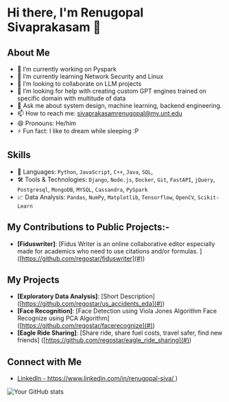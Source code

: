 # Hi there, I'm Renugopal Sivaprakasam 👋

## About Me
- 🔭 I’m currently working on Pyspark
- 🌱 I’m currently learning Network Security and Linux
- 👯 I’m looking to collaborate on LLM projects
- 🤔 I’m looking for help with creating custom GPT engines trained on specific domain with multitude of data
- 💬 Ask me about system design, machine learning, backend engineering.
- 📫 How to reach me: sivaprakasamrenugopal@my.unt.edu
- 😄 Pronouns: He/him
- ⚡ Fun fact: I like to dream while sleeping :P

## Skills
- 🚀 Languages: `Python`, `JavaScript`, `C++`, `Java`, `SQL`,
- 🛠️ Tools & Technologies: `Django`, `Node.js`, `Docker`, `Git`, `FastAPI`, `jQuery`, `Postgresql`, `MongoDB`, `MYSQL`, `Cassandra`, `PySpark`
- 📈 Data Analysis: `Pandas`, `NumPy`, `Matplotlib`, `Tensorflow`, `OpenCV`, `Scikit-Learn`


## My Contributions to Public Projects:-
- **[Fiduswriter]**: [Fidus Writer is an online collaborative editor especially made for academics who need to use citations and/or formulas. ] ([https://github.com/regostar/fiduswriter](#))


## My Projects
- **[Exploratory Data Analysis]**: [Short Description] ([https://github.com/regostar/us_accidents_eda](#))
- **[Face Recognition]**: [Face Detection using Viola Jones Algorithm Face Recognize using PCA Algorithm] ([https://github.com/regostar/facerecognize](#))
- **[Eagle Ride Sharing]**: [Share ride, share fuel costs, travel safer, find new friends] ([https://github.com/regostar/eagle_ride_sharing](#))

## Connect with Me
- [LinkedIn - https://www.linkedin.com/in/renugopal-siva/ ]([https://www.linkedin.com/in/renugopal-siva/))


![Your GitHub stats](https://github-readme-stats.vercel.app/api?username=regostar&show_icons=true)
